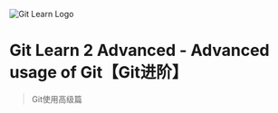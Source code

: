 ![Git Learn Logo](https://images.cnblogs.com/cnblogs_com/hollow/1530701/o_Git-Logo.png)

# Git Learn 2 Advanced - Advanced usage of Git【Git进阶】

> Git使用高级篇